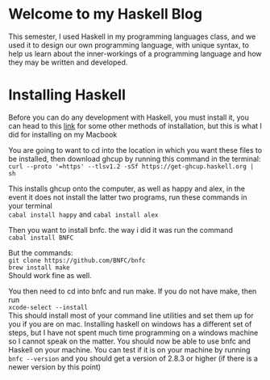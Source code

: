 Welcome to my Haskell Blog
==========================
This semester, I used Haskell in my programming languages class, and we used it to design our own programming language, with unique syntax, to help us learn about the inner-workings of a programming language and how they may be written and developed.

Installing Haskell
==================
Before you can do any development with Haskell, you must install it, you can head to this [link](https://get-ghcup.haskell.org) for some other methods of installation, but this is what I did for installing on my Macbook
 
You are going to want to cd into the location in which you want these files to be installed, then download ghcup by running this command in the terminal:  
`curl --proto '=https' --tlsv1.2 -sSf https://get-ghcup.haskell.org | sh`
 
This installs ghcup onto the computer, as well as happy and alex, in the event it does not install the latter two programs, run these commands in your terminal  
`cabal install happy` and `cabal install alex`
 
Then you want to install bnfc. the way i did it was run the command  
`cabal install BNFC`
 
But the commands:  
`git clone https://github.com/BNFC/bnfc`  
`brew install make`  
Should work fine as well.
 
You then need to cd into bnfc and run make. If you do not have make, then run  
`xcode-select --install`  
This should install most of your command line utilities and set them up for you if you are on mac. Installing haskell on windows has a different set of steps, but I have not spent much time programming on a windows machine so I cannot speak on the matter. You should now be able to use bnfc and Haskell on your machine. You can test if it is on your machine by running `bnfc --version` and you should get a version of 2.8.3 or higher (if there is a newer version by this point) 
